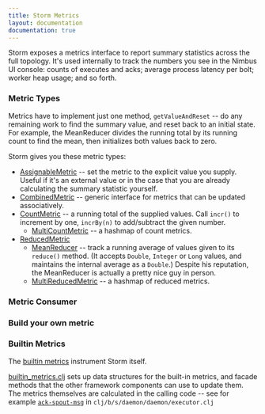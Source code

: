```yaml
---
title: Storm Metrics
layout: documentation
documentation: true
---
```

Storm exposes a metrics interface to report summary statistics across the full topology.
It's used internally to track the numbers you see in the Nimbus UI console: counts of executes and acks; average process latency per bolt; worker heap usage; and so forth.

### Metric Types

Metrics have to implement just one method, `getValueAndReset` -- do any remaining work to find the summary value, and reset back to an initial state. For example, the MeanReducer divides the running total by its running count to find the mean, then initializes both values back to zero.

Storm gives you these metric types:

* [AssignableMetric](https://github.com/apache/storm/blob/master/storm-core/src/jvm/backtype/storm/metric/api/AssignableMetric.java) -- set the metric to the explicit value you supply. Useful if it's an external value or in the case that you are already calculating the summary statistic yourself.
* [CombinedMetric](https://github.com/apache/storm/blob/master/storm-core/src/jvm/backtype/storm/metric/api/CombinedMetric.java) -- generic interface for metrics that can be updated associatively. 
* [CountMetric](https://github.com/apache/storm/blob/master/storm-core/src/jvm/backtype/storm/metric/api/CountMetric.java) -- a running total of the supplied values. Call `incr()` to increment by one, `incrBy(n)` to add/subtract the given number.
  - [MultiCountMetric](https://github.com/apache/storm/blob/master/storm-core/src/jvm/backtype/storm/metric/api/MultiCountMetric.java) -- a hashmap of count metrics.
* [ReducedMetric](https://github.com/apache/storm/blob/master/storm-core/src/jvm/backtype/storm/metric/api/ReducedMetric.java)
  - [MeanReducer](https://github.com/apache/storm/blob/master/storm-core/src/jvm/backtype/storm/metric/api/MeanReducer.java) -- track a running average of values given to its `reduce()` method. (It accepts `Double`, `Integer` or `Long` values, and maintains the internal average as a `Double`.) Despite his reputation, the MeanReducer is actually a pretty nice guy in person.
  - [MultiReducedMetric](https://github.com/apache/storm/blob/master/storm-core/src/jvm/backtype/storm/metric/api/MultiReducedMetric.java) -- a hashmap of reduced metrics.


### Metric Consumer


### Build your own metric



### Builtin Metrics

The [builtin metrics](https://github.com/apache/storm/blob/46c3ba7/storm-core/src/clj/backtype/storm/daemon/builtin_metrics.clj) instrument Storm itself.

[builtin_metrics.clj](https://github.com/apache/storm/blob/46c3ba7/storm-core/src/clj/backtype/storm/daemon/builtin_metrics.clj) sets up data structures for the built-in metrics, and facade methods that the other framework components can use to update them. The metrics themselves are calculated in the calling code -- see for example [`ack-spout-msg`](https://github.com/apache/storm/blob/46c3ba7/storm-core/src/clj/backtype/storm/daemon/executor.clj#358)  in `clj/b/s/daemon/daemon/executor.clj`


